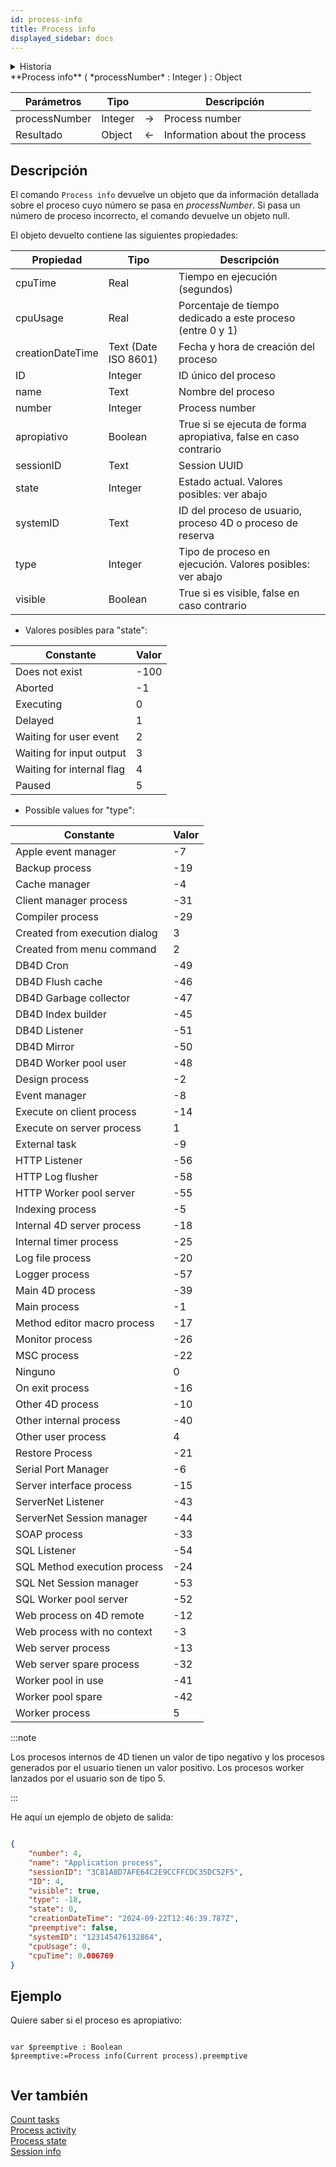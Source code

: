 ```yaml
---
id: process-info
title: Process info
displayed_sidebar: docs
---
```


<details><summary>Historia</summary>

| Lanzamiento | Modificaciones |
| ----------- | -------------- |
| 20 R7       | Añadidos       |

</details>

<!-- REF #_command_.Process info.Syntax -->**Process info** ( *processNumber* : Integer ) : Object<!-- END REF -->

<!-- REF #_command_.Process info.Params -->

| Parámetros    | Tipo    |                             | Descripción                   |
| ------------- | ------- | :-------------------------: | ----------------------------- |
| processNumber | Integer | &#8594; | Process number                |
| Resultado     | Object  | &#8592; | Information about the process |

<!-- END REF -->

## Descripción

El comando `Process info` <!-- REF #_command_.Process info.Summary -->devuelve un objeto que da información detallada sobre el proceso cuyo número se pasa en *processNumber*<!-- END REF -->. Si pasa un número de proceso incorrecto, el comando devuelve un objeto null.

El objeto devuelto contiene las siguientes propiedades:

| Propiedad        | Tipo                                    | Descripción                                                                               |
| ---------------- | --------------------------------------- | ----------------------------------------------------------------------------------------- |
| cpuTime          | Real                                    | Tiempo en ejecución (segundos)                                         |
| cpuUsage         | Real                                    | Porcentaje de tiempo dedicado a este proceso (entre 0 y 1)             |
| creationDateTime | Text (Date ISO 8601) | Fecha y hora de creación del proceso                                                      |
| ID               | Integer                                 | ID único del proceso                                                                      |
| name             | Text                                    | Nombre del proceso                                                                        |
| number           | Integer                                 | Process number                                                                            |
| apropiativo      | Boolean                                 | True si se ejecuta de forma apropiativa, false en caso contrario                          |
| sessionID        | Text                                    | Session UUID                                                                              |
| state            | Integer                                 | Estado actual. Valores posibles: ver abajo                |
| systemID         | Text                                    | ID del proceso de usuario, proceso 4D o proceso de reserva                                |
| type             | Integer                                 | Tipo de proceso en ejecución. Valores posibles: ver abajo |
| visible          | Boolean                                 | True si es visible, false en caso contrario                                               |

- Valores posibles para "state":

| Constante                 | Valor |
| ------------------------- | ----- |
| Does not exist            | -100  |
| Aborted                   | -1    |
| Executing                 | 0     |
| Delayed                   | 1     |
| Waiting for user event    | 2     |
| Waiting for input output  | 3     |
| Waiting for internal flag | 4     |
| Paused                    | 5     |

- Possible values for "type":

| Constante                     | Valor |
| ----------------------------- | ----- |
| Apple event manager           | -7    |
| Backup process                | -19   |
| Cache manager                 | -4    |
| Client manager process        | -31   |
| Compiler process              | -29   |
| Created from execution dialog | 3     |
| Created from menu command     | 2     |
| DB4D Cron                     | -49   |
| DB4D Flush cache              | -46   |
| DB4D Garbage collector        | -47   |
| DB4D Index builder            | -45   |
| DB4D Listener                 | -51   |
| DB4D Mirror                   | -50   |
| DB4D Worker pool user         | -48   |
| Design process                | -2    |
| Event manager                 | -8    |
| Execute on client process     | -14   |
| Execute on server process     | 1     |
| External task                 | -9    |
| HTTP Listener                 | -56   |
| HTTP Log flusher              | -58   |
| HTTP Worker pool server       | -55   |
| Indexing process              | -5    |
| Internal 4D server process    | -18   |
| Internal timer process        | -25   |
| Log file process              | -20   |
| Logger process                | -57   |
| Main 4D process               | -39   |
| Main process                  | -1    |
| Method editor macro process   | -17   |
| Monitor process               | -26   |
| MSC process                   | -22   |
| Ninguno                       | 0     |
| On exit process               | -16   |
| Other 4D process              | -10   |
| Other internal process        | -40   |
| Other user process            | 4     |
| Restore Process               | -21   |
| Serial Port Manager           | -6    |
| Server interface process      | -15   |
| ServerNet Listener            | -43   |
| ServerNet Session manager     | -44   |
| SOAP process                  | -33   |
| SQL Listener                  | -54   |
| SQL Method execution process  | -24   |
| SQL Net Session manager       | -53   |
| SQL Worker pool server        | -52   |
| Web process on 4D remote      | -12   |
| Web process with no context   | -3    |
| Web server process            | -13   |
| Web server spare process      | -32   |
| Worker pool in use            | -41   |
| Worker pool spare             | -42   |
| Worker process                | 5     |

:::note

Los procesos internos de 4D tienen un valor de tipo negativo y los procesos generados por el usuario tienen un valor positivo. Los procesos worker lanzados por el usuario son de tipo 5.

:::

He aquí un ejemplo de objeto de salida:

```json

{
    "number": 4,
    "name": "Application process",
    "sessionID": "3C81A8D7AFE64C2E9CCFFCDC35DC52F5",
    "ID": 4,
    "visible": true,
    "type": -18,
    "state": 0,
    "creationDateTime": "2024-09-22T12:46:39.787Z",
    "preemptive": false,
    "systemID": "123145476132864",
    "cpuUsage": 0,
    "cpuTime": 0.006769
}

```

## Ejemplo

Quiere saber si el proceso es apropiativo:

```4d

var $preemptive : Boolean
$preemptive:=Process info(Current process).preemptive


```

## Ver también

[Count tasks](../commands-legacy/count-tasks.md)\
[Process activity](process-activity.md)\
[Process state](../commands-legacy/process-state.md)\
[Session info](session-info.md)
